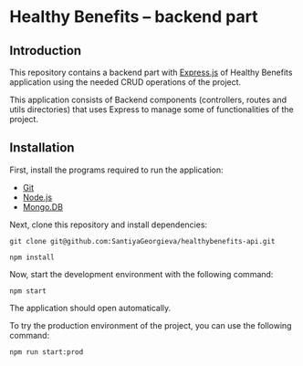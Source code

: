 # Healthy Benefits – backend part

## Introduction
This repository contains a backend part with [Express.js](https://expressjs.com/en/4x/api.html) of Healthy Benefits application using the needed CRUD operations of the project.

 This application consists of Backend components (controllers, routes and utils directories) that uses Express to manage some of functionalities of the project.

## Installation
First, install the programs required to run the application:

- [Git](https://git-scm.com/book/en/v2/Getting-Started-Installing-Git)
- [Node.js](https://nodejs.org/en/download/)
- [Mongo.DB](https://www.mongodb.com/docs/manual/installation/)

 Next, clone this repository and install dependencies:

```
git clone git@github.com:SantiyaGeorgieva/healthybenefits-api.git
```

```
npm install
```
Now, start the development environment with the following command:

```
npm start
```

The application should open automatically.

To try the production environment of the project, you can use the following command:
```
npm run start:prod
```
